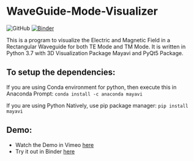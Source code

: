 # WaveGuide-Mode-Visualizer
![GitHub](https://img.shields.io/github/license/ashwinbalaji0811/WaveGuide-Mode-Visualizer)
[![Binder](https://mybinder.org/badge_logo.svg)](https://mybinder.org/v2/gh/ashwinbalaji0811/WaveGuide-Mode-Visualizer.git/master)


This is a program to visualize the Electric and Magnetic Field in a Rectangular Waveguide for both TE Mode and TM Mode. It is written in Python 3.7 with 3D Visualization Package Mayavi and PyQt5 Package.

## To setup the dependencies:

If you are using Conda environment for python, then execute this in Anaconda Prompt: `conda install -c anaconda mayavi`

If you are using Python Natively, use pip package manager: `pip install mayavi`

## Demo:
- Watch the Demo in Vimeo [here](https://vimeo.com/424267794)
- Try it out in Binder [here](https://mybinder.org/v2/gh/ashwinbalaji0811/WaveGuide-Mode-Visualizer.git/master)

